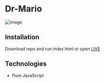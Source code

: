 # Dr-Mario
![image](https://user-images.githubusercontent.com/49322534/152836072-893fac68-96e8-4b1e-8585-6e344b17549e.png)

## Installation

Download repo and run index.html or open [LIVE](https://htmlpreview.github.io/?https://github.com/MrSaper112/Dr-Mario/blob/main/index.html)

## Technologies
- Pure JavaScript

